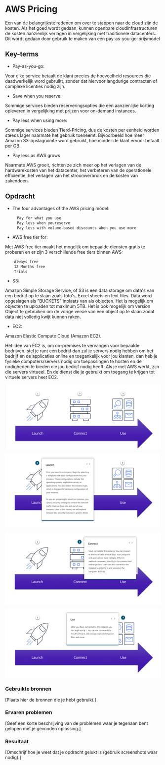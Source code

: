 # AWS Pricing

Een van de belangrijkste redenen om over te stappen naar de cloud zijn de kosten. Als het goed wordt gedaan, kunnen openbare cloudinfrastructuren de kosten aanzienlijk verlagen in vergelijking met traditionele datacenters. Dit wordt gedaan door gebruik te maken van een pay-as-you-go-prijsmodel

## Key-terms

- Pay-as-you-go:

Voor elke service betaalt de klant precies de hoeveelheid resources die daadwerkelijk word gebruikt, zonder dat hiervoor langdurige contracten of complexe licenties nodig zijn.

- Save when you reserve:

Sommige services bieden reserveringsopties die een aanzienlijke korting opleveren in vergelijking met prijzen voor on-demand instances.

- Pay less when using more:

Sommige services bieden Tierd-Pricing, dus de kosten per eenheid worden steeds lager naarmate het gebruik toeneemt.
Bijvoorbeeld hoe meer Amazon S3-opslagruimte word gebruikt, hoe minder de klant ervoor betaalt per GB.

- Pay less as AWS grows

Naarmate AWS groeit, richten ze zich meer op het verlagen van de hardwarekosten van het datacenter, het verbeteren van de operationele efficiëntie, het verlagen van het stroomverbruik en de kosten van zakendoen.

## Opdracht

- The four advantages of the AWS pricing model:

        Pay for what you use
        Pay less when youreserve
        Pay less with volume-based discounts when you use more

- AWS free tier for:

Met AWS free tier maakt het mogelijk om bepaalde diensten gratis te proberen en er zijn 3 verschillende free tiers binnen AWS:

        Always free
        12 Months free
        Trials

- S3:

Amazon Simple Storage Service, of S3 is een data storage om data's van een bedrijf op te slaan zoals foto's, Excel sheets en text files.
Data word opgeslagen als "BUCKETS" inplaats van als objecten.
Het is mogelijk om objecten te uploaden tot maximum 5TB. Het is ook mogelijk om version Object te gebruiken om de vorige versie van een object op te slaan zodat data niet volledig kwijt kunnen raken.

- EC2:

Amazon Elastic Compute Cloud (Amazon EC2).

Het idee van EC2 is, om on-premises te vervangen voor bepaalde bedrijven. stel je runt een bedrijf dan zul je servers nodig hebben om het bedrijf en de applicaties online en toegankelijk voor jou klanten. dan heb je fysieke computers/servers nodig om toepassingen te hosten en de nodigheden te bieden die jou bedrijf nodig heeft. Als je met AWS werkt, zijn die servers virtueel. En de dienst die je gebruikt om toegang te krijgen tot virtuele servers heet EC2.

![SCREENSHOT](../00_includes/Cloud02-1.png)


![SCREENSHOT](../00_includes/Cloud02-2.png)


![SCREENSHOT](../00_includes/Cloud02-3.png)


![SCREENSHOT](../00_includes/Cloud02-4.png)

### Gebruikte bronnen
[Plaats hier de bronnen die je hebt gebruikt.]

### Ervaren problemen
[Geef een korte beschrijving van de problemen waar je tegenaan bent gelopen met je gevonden oplossing.]

### Resultaat
[Omschrijf hoe je weet dat je opdracht gelukt is (gebruik screenshots waar nodig).]
